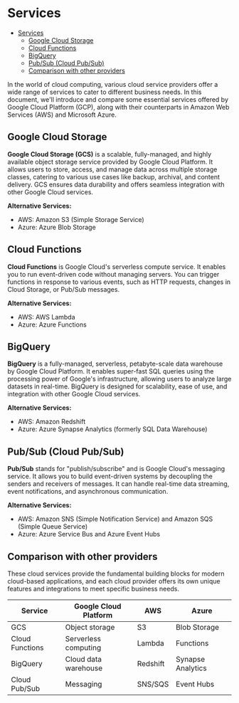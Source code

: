# Services

- [Services](#services)
	- [Google Cloud Storage](#google-cloud-storage)
	- [Cloud Functions](#cloud-functions)
	- [BigQuery](#bigquery)
	- [Pub/Sub (Cloud Pub/Sub)](#pubsub-cloud-pubsub)
	- [Comparison with other providers](#comparison-with-other-providers)

In the world of cloud computing, various cloud service providers offer a wide range of services to cater to different business needs. In this document, we'll introduce and compare some essential services offered by Google Cloud Platform (GCP), along with their counterparts in Amazon Web Services (AWS) and Microsoft Azure.

##  Google Cloud Storage

**Google Cloud Storage (GCS)** is a scalable, fully-managed, and highly available object storage service provided by Google Cloud Platform. It allows users to store, access, and manage data across multiple storage classes, catering to various use cases like backup, archival, and content delivery. GCS ensures data durability and offers seamless integration with other Google Cloud services.

**Alternative Services:**
- AWS: Amazon S3 (Simple Storage Service)
- Azure: Azure Blob Storage

## Cloud Functions

**Cloud Functions** is Google Cloud's serverless compute service. It enables you to run event-driven code without managing servers. You can trigger functions in response to various events, such as HTTP requests, changes in Cloud Storage, or Pub/Sub messages.

**Alternative Services:**
- AWS: AWS Lambda
- Azure: Azure Functions

## BigQuery

**BigQuery** is a fully-managed, serverless, petabyte-scale data warehouse by Google Cloud Platform. It enables super-fast SQL queries using the processing power of Google's infrastructure, allowing users to analyze large datasets in real-time. BigQuery is designed for scalability, ease of use, and integration with other Google Cloud services.

**Alternative Services:**
- AWS: Amazon Redshift
- Azure: Azure Synapse Analytics (formerly SQL Data Warehouse)

## Pub/Sub (Cloud Pub/Sub)

**Pub/Sub** stands for "publish/subscribe" and is Google Cloud's messaging service. It allows you to build event-driven systems by decoupling the senders and receivers of messages. It can handle real-time data streaming, event notifications, and asynchronous communication.

**Alternative Services:**
- AWS: Amazon SNS (Simple Notification Service) and Amazon SQS (Simple Queue Service)
- Azure: Azure Service Bus and Azure Event Hubs

## Comparison with other providers

These cloud services provide the fundamental building blocks for modern cloud-based applications, and each cloud provider offers its own unique features and integrations to meet specific business needs.


| Service         | Google Cloud Platform | AWS      | Azure             |
|-----------------|-----------------------|----------|-------------------|
| GCS             | Object storage        | S3       | Blob Storage      |
| Cloud Functions | Serverless computing  | Lambda   | Functions         |
| BigQuery        | Cloud data warehouse  | Redshift | Synapse Analytics |
| Cloud Pub/Sub   | Messaging             | SNS/SQS      | Event Hubs        |

